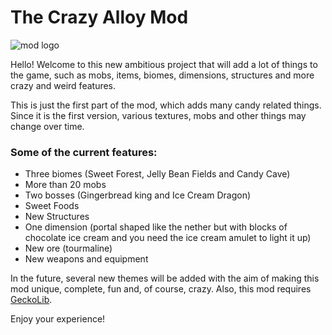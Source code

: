 # The Crazy Alloy Mod

![mod logo](https://cdn.modrinth.com/data/cached_images/8e25f0b9ea80418fd447df0ea832edbd2ef1f7fe.png)

Hello! Welcome to this new ambitious project that will add a lot of things to the game, such as mobs, items, biomes, dimensions, structures and more crazy and weird features. 

This is just the first part of the mod, which adds many candy related things. Since it is the first version, various textures, mobs and other things may change over time.

### Some of the current features:
- Three biomes (Sweet Forest, Jelly Bean Fields and Candy Cave)
- More than 20 mobs
- Two bosses (Gingerbread king and Ice Cream Dragon)
- Sweet Foods
- New Structures
- One dimension (portal shaped like the nether but with blocks of chocolate ice cream and you need the ice cream amulet to light it up)
- New ore (tourmaline)
- New weapons and equipment

In the future, several new themes will be added with the aim of making this mod unique, complete, fun and, of course, crazy. Also, this mod requires [GeckoLib](https://modrinth.com/mod/geckolib).

Enjoy your experience!
